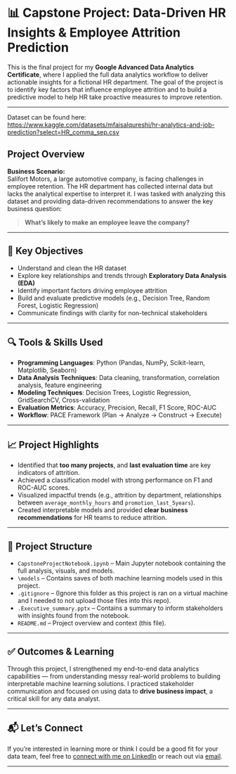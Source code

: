 # 📊 Capstone Project: Data-Driven HR Insights & Employee Attrition Prediction

This is the final project for my **Google Advanced Data Analytics Certificate**, where I applied the full data analytics workflow to deliver actionable insights for a fictional HR department. The goal of the project is to identify key factors that influence employee attrition and to build a predictive model to help HR take proactive measures to improve retention.

---
Dataset can be found here: https://www.kaggle.com/datasets/mfaisalqureshi/hr-analytics-and-job-prediction?select=HR_comma_sep.csv

## Project Overview

**Business Scenario:**  
Salifort Motors, a large automotive company, is facing challenges in employee retention. The HR department has collected internal data but lacks the analytical expertise to interpret it. I was tasked with analyzing this dataset and providing data-driven recommendations to answer the key business question:

> **What’s likely to make an employee leave the company?**

---

## 🧠 Key Objectives

- Understand and clean the HR dataset
- Explore key relationships and trends through **Exploratory Data Analysis (EDA)**
- Identify important factors driving employee attrition
- Build and evaluate predictive models (e.g., Decision Tree, Random Forest, Logistic Regression)
- Communicate findings with clarity for non-technical stakeholders

---

## 🔍 Tools & Skills Used

- **Programming Languages**: Python (Pandas, NumPy, Scikit-learn, Matplotlib, Seaborn)
- **Data Analysis Techniques**: Data cleaning, transformation, correlation analysis, feature engineering
- **Modeling Techniques**: Decision Trees, Logistic Regression, GridSearchCV, Cross-validation
- **Evaluation Metrics**: Accuracy, Precision, Recall, F1 Score, ROC-AUC
- **Workflow**: PACE Framework (Plan → Analyze → Construct → Execute)

---

## 📈 Project Highlights

- Identified that **too many projects**, and **last evaluation time** are key indicators of attrition.
- Achieved a classification model with strong performance on F1 and ROC-AUC scores.
- Visualized impactful trends (e.g., attrition by department, relationships between `average_monthly_hours` and `promotion_last_5years`).
- Created interpretable models and provided **clear business recommendations** for HR teams to reduce attrition.

---

## 📁 Project Structure

- `CapstoneProjectNotebook.ipynb` – Main Jupyter notebook containing the full analysis, visuals, and models.
- `\models` – Contains saves of both machine learning models used in this project.
- `.gitignore` – (Ignore this folder as this project is ran on a virtual machine and I needed to not upload those files into this repo).
- `.Executive_summary.pptx` – Contains a summary to inform stakeholders with insights found from the notebook.
- `README.md` – Project overview and context (this file).

---

## ✅ Outcomes & Learning

Through this project, I strengthened my end-to-end data analytics capabilities — from understanding messy real-world problems to building interpretable machine learning solutions. I practiced stakeholder communication and focused on using data to **drive business impact**, a critical skill for any data analyst.

---

## 📬 Let’s Connect

If you’re interested in learning more or think I could be a good fit for your data team, feel free to [connect with me on LinkedIn](https://www.linkedin.com/in/j0yalj0hn/) or reach out via [email](mailto:j.john.work3500@gmail.com).

---
